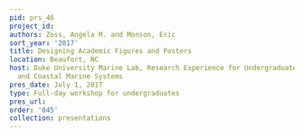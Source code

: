 ```yaml
---
pid: prs_46
project_id: 
authors: Zoss, Angela M. and Monson, Eric
sort_year: '2017'
title: Designing Academic Figures and Posters
location: Beaufort, NC
host: Duke University Marine Lab, Research Experience for Undergraduates in Estuarine
  and Coastal Marine Systems
pres_date: July 1, 2017
type: Full-day workshop for undergraduates
pres_url: 
order: '045'
collection: presentations
---
```

